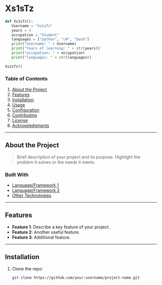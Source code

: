 # Xs1sTz
```python
def Xs1sTz():
   Username = "Xs1sTz"
   years = 4
   occupation = "Student"
   languages = ["python", "c#", "bash"]
   print("Username: " + Username)
   print("Years of learning: " + str(years))
   print("occupation: " + occupation)
   print("languages: " + str(languages))
   
Xs1sTz()
```

### Table of Contents
1. [About the Project](#about-the-project)
2. [Features](#features)
3. [Installation](#installation)
4. [Usage](#usage)
5. [Configuration](#configuration)
6. [Contributing](#contributing)
7. [License](#license)
8. [Acknowledgments](#acknowledgments)

---

## About the Project

> Brief description of your project and its purpose. Highlight the problem it solves or the needs it meets.

### Built With
- [Language/Framework 1](https://link-to-framework1.com)
- [Language/Framework 2](https://link-to-framework2.com)
- [Other Technologies](https://link-to-tech.com)

---

## Features

- **Feature 1**: Describe a key feature of your project.
- **Feature 2**: Another useful feature.
- **Feature 3**: Additional feature.

---

## Installation

1. Clone the repo:
   ```bash
   git clone https://github.com/your-username/project-name.git
